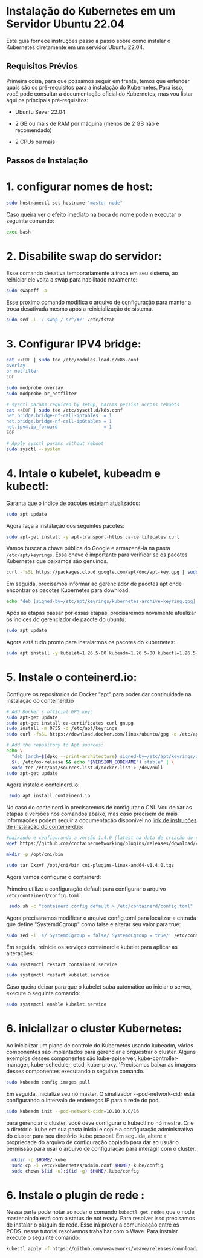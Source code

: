 # Instalação do Kubernetes em um Servidor Ubuntu 22.04

Este guia fornece instruções passo a passo sobre como instalar o Kubernetes diretamente em um servidor Ubuntu 22.04.

## Requisitos Prévios

Primeira coisa, para que possamos seguir em frente, temos que entender quais são os pré-requisitos para a instalação do Kubernetes. Para isso, você pode consultar a documentação oficial do Kubernetes, mas vou listar aqui os principais pré-requisitos:

- Ubuntu Sever 22.04

- 2 GB ou mais de RAM por máquina (menos de 2 GB não é recomendado)

- 2 CPUs ou mais

## Passos de Instalação

# **1. configurar nomes de host:**
```bash
sudo hostnamectl set-hostname "master-node"
```
Caso queira ver o efeito imediato na troca do nome podem executar o seguinte comando:

```bash
exec bash
```
# **2. Disabilite swap do servidor:**

Esse comando desativa temporariamente a troca em seu sistema, ao reiniciar ele volta a swap para habilitado novamente:

```bash
sudo swapoff -a
```
Esse proximo comando modifica o arquivo de configuração para manter a troca desativada mesmo após a reinicialização do sistema.
```bash
sudo sed -i '/ swap / s/^/#/' /etc/fstab
```
# **3. Configurar IPV4 bridge:**

```bash
cat <<EOF | sudo tee /etc/modules-load.d/k8s.conf
overlay
br_netfilter
EOF

sudo modprobe overlay
sudo modprobe br_netfilter

# sysctl params required by setup, params persist across reboots
cat <<EOF | sudo tee /etc/sysctl.d/k8s.conf
net.bridge.bridge-nf-call-iptables  = 1
net.bridge.bridge-nf-call-ip6tables = 1
net.ipv4.ip_forward                 = 1
EOF

# Apply sysctl params without reboot
sudo sysctl --system

```

# **4. Intale o kubelet, kubeadm e kubectl:**

Garanta que o indice de pacotes estejam atualizados:
```bash
sudo apt update
```
Agora faça a instalação dos seguintes pacotes:

```bash
sudo apt-get install -y apt-transport-https ca-certificates curl
```

Vamos buscar a chave pública do Google e armazená-la na pasta `/etc/apt/keyrings`. Essa chave é importante para verificar se os pacotes Kubernetes que baixamos são genuínos.

```bash
curl -fsSL https://packages.cloud.google.com/apt/doc/apt-key.gpg | sudo gpg --dearmor -o /etc/apt/keyrings/kubernetes-archive-keyring.gpg
```

Em seguida, precisamos informar ao gerenciador de pacotes apt onde encontrar os pacotes Kubernetes para download.

```bash
echo "deb [signed-by=/etc/apt/keyrings/kubernetes-archive-keyring.gpg] https://apt.kubernetes.io/ kubernetes-xenial main" | sudo tee /etc/apt/sources.list.d/kubernetes.list
```

Após as etapas passar por essas etapas, precisaremos novamente atualizar os indices do gerenciador de pacote do ubuntu:
```bash
sudo apt update
```

Agora está tudo pronto para instalarmos os pacotes do kubernetes:
```bash
sudo apt install -y kubelet=1.26.5-00 kubeadm=1.26.5-00 kubectl=1.26.5-00
```

# **5. Instale o conteinerd.io:**

Configure os repositorios do Docker "apt" para poder dar continuidade na instalação do conteinerd.io

```bash
# Add Docker's official GPG key:
sudo apt-get update
sudo apt-get install ca-certificates curl gnupg
sudo install -m 0755 -d /etc/apt/keyrings
sudo curl -fsSL https://download.docker.com/linux/ubuntu/gpg -o /etc/apt/keyrings/docker.asc

# Add the repository to Apt sources:
echo \
  "deb [arch=$(dpkg --print-architecture) signed-by=/etc/apt/keyrings/docker.asc] https://download.docker.com/linux/ubuntu \
  $(. /etc/os-release && echo "$VERSION_CODENAME") stable" | \
  sudo tee /etc/apt/sources.list.d/docker.list > /dev/null
sudo apt-get update
```

Agora instale o conteinerd.io:

```bash
 sudo apt install containerd.io
```
No caso do conteinerd.io precisaremos de configurar o CNI. Vou deixar as etapas e versões nos comandos abaixo, mas caso precisem de mais informações podem seguir a documentação disponível no [link de instruções de instalação do conteinerd.io](https://github.com/containerd/containerd/blob/main/docs/getting-started.md):

```bash
#baixando e configurando a versão 1.4.0 (latest na data de criação do documento)
wget https://github.com/containernetworking/plugins/releases/download/v1.4.0/cni-plugins-linux-amd64-v1.4.0.tgz

mkdir -p /opt/cni/bin

sudo tar Cxzvf /opt/cni/bin cni-plugins-linux-amd64-v1.4.0.tgz

```

Agora vamos configurar o containerd:

Primeiro utilize a configuração default para configurar o arquivo `/etc/containerd/config.toml`:

```bash
 sudo sh -c "containerd config default > /etc/containerd/config.toml"
```
Agora precisaramos modificar o arquivo config.toml para localizar a entrada que define "SystemdCgroup" como false e alterar seu valor para true:
```bash
sudo sed -i 's/ SystemdCgroup = false/ SystemdCgroup = true/' /etc/containerd/config.toml
```

Em seguida, reinicie os serviços containerd e kubelet para aplicar as alterações:

```bash
sudo systemctl restart containerd.service 
```

```bash
sudo systemctl restart kubelet.service
```

Caso queira deixar para que o kubelet suba automático ao iniciar o server, execute o seguinte comando:
```bash
sudo systemctl enable kubelet.service
```
# **6. inicializar o cluster Kubernetes:**

Ao inicializar um plano de controle do Kubernetes usando kubeadm, vários componentes são implantados para gerenciar e orquestrar o cluster. Alguns exemplos desses componentes são kube-apiserver, kube-controller-manager, kube-scheduler, etcd, kube-proxy. 'Precisamos baixar as imagens desses componentes executando o seguinte comando.

```bash
sudo kubeadm config images pull
```
Em seguida, inicialize seu nó master. O sinalizador --pod-network-cidr está configurando o intervalo de endereços IP para a rede do pod.

```bash
sudo kubeadm init --pod-network-cidr=10.10.0.0/16
```

para gerenciar o cluster, você deve configurar o kubectl no nó mestre. Crie o diretório .kube em sua pasta inicial e copie a configuração administrativa do cluster para seu diretório .kube pessoal. Em seguida, altere a propriedade do arquivo de configuração copiado para dar ao usuário permissão para usar o arquivo de configuração para interagir com o cluster.



```bash
  mkdir -p $HOME/.kube
  sudo cp -i /etc/kubernetes/admin.conf $HOME/.kube/config
  sudo chown $(id -u):$(id -g) $HOME/.kube/config
```

# **6. Instale o plugin de rede :**
Nessa parte pode notar ao rodar o comando `kubectl get nodes` que o node master ainda está com o status de not ready. Para resolver isso precisamos de instalar o pluguin de rede.
Esse irá prover a comunicação entre os PODS. nesse tutorial resolvemos trabalhar com o Wave. Para instalar execute o seguinte comando:

```bash
kubectl apply -f https://github.com/weaveworks/weave/releases/download/v2.8.1/weave-daemonset-k8s.yaml
```
